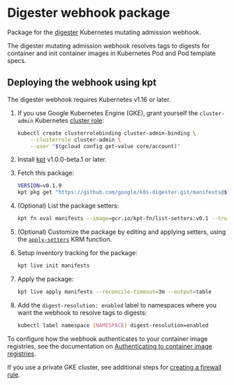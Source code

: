 # Digester webhook package

Package for the [digester](https://github.com/google/k8s-digester)
Kubernetes mutating admission webhook.

The digester mutating admission webhook resolves tags to digests for container
and init container images in Kubernetes Pod and Pod template specs.

## Deploying the webhook using kpt

The digester webhook requires Kubernetes v1.16 or later.

1.  If you use Google Kubernetes Engine (GKE), grant yourself the
    `cluster-admin` Kubernetes
    [cluster role](https://kubernetes.io/docs/reference/access-authn-authz/rbac/):

    ```sh
    kubectl create clusterrolebinding cluster-admin-binding \
        --clusterrole cluster-admin \
        --user "$(gcloud config get-value core/account)"
    ```

2.  Install [kpt](https://kpt.dev/installation/) v1.0.0-beta.1 or later.

3.  Fetch this package:

    ```sh
    VERSION=v0.1.9
    kpt pkg get "https://github.com/google/k8s-digester.git/manifests@${VERSION}" manifests
    ```

4.  (Optional) List the package setters:

    ```sh
    kpt fn eval manifests --image=gcr.io/kpt-fn/list-setters:v0.1 --truncate-output=false
    ```

5.  (Optional) Customize the package by editing and applying setters, using the
    [`apply-setters`](https://catalog.kpt.dev/apply-setters/v0.2/) KRM function.

6.  Setup inventory tracking for the package:

    ```sh
    kpt live init manifests
    ```

7.  Apply the package:

    ```sh
    kpt live apply manifests --reconcile-timeout=3m --output=table
    ```

8.  Add the `digest-resolution: enabled` label to namespaces where you want
    the webhook to resolve tags to digests:

    ```sh
    kubectl label namespace [NAMESPACE] digest-resolution=enabled
    ```

To configure how the webhook authenticates to your container image registries,
see the documentation on
[Authenticating to container image registries](https://github.com/google/k8s-digester/blob/main/docs/authentication.md#authenticating-to-container-image-registries).

If you use a private GKE cluster, see additional steps for
[creating a firewall rule](../README.md#private-clusters).
